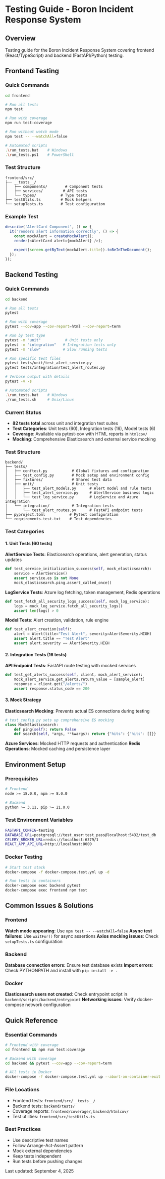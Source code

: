 # Testing Guide - Boron Incident Response System

## Overview
Testing guide for the Boron Incident Response System covering frontend (React/TypeScript) and backend (FastAPI/Python) testing.

## Frontend Testing

### Quick Commands
```bash
cd frontend

# Run all tests
npm test

# Run with coverage
npm run test:coverage

# Run without watch mode
npm test -- --watchAll=false

# Automated scripts
.\run_tests.bat    # Windows
.\run_tests.ps1    # PowerShell
```

### Test Structure
```
frontend/src/
├── __tests__/
│   ├── components/        # Component tests
│   ├── services/         # API tests
│   └── types/           # Type tests
├── testUtils.ts         # Mock helpers
└── setupTests.ts        # Test configuration
```

### Example Test
```typescript
describe('AlertCard Component', () => {
  it('renders alert information correctly', () => {
    const mockAlert = createMockAlert();
    render(<AlertCard alert={mockAlert} />);
    
    expect(screen.getByText(mockAlert.title)).toBeInTheDocument();
  });
});
```

## Backend Testing

### Quick Commands
```bash
cd backend

# Run all tests
pytest

# Run with coverage
pytest --cov=app --cov-report=html --cov-report=term

# Run by test type
pytest -m "unit"           # Unit tests only
pytest -m "integration"   # Integration tests only
pytest -m "slow"          # Slow running tests

# Run specific test files
pytest tests/unit/test_alert_service.py
pytest tests/integration/test_alert_routes.py

# Verbose output with details
pytest -v -s

# Automated scripts
.\run_tests.bat    # Windows
./run_tests.sh     # Unix/Linux
```

### Current Status
- **82 tests total** across unit and integration test suites
- **Test Categories**: Unit tests (60), Integration tests (16), Model tests (6)
- **Coverage**: Available via pytest-cov with HTML reports in `htmlcov/`
- **Mocking**: Comprehensive Elasticsearch and external service mocking

### Test Structure
```
backend/
├── tests/
│   ├── conftest.py           # Global fixtures and configuration
│   ├── test_config.py        # Mock setup and environment config
│   ├── fixtures/             # Shared test data
│   ├── unit/                 # Unit tests
│   │   ├── test_alert_models.py      # Alert model and rule tests
│   │   ├── test_alert_service.py     # AlertService business logic
│   │   └── test_log_service.py       # LogService and Azure integration
│   └── integration/          # Integration tests
│       └── test_alert_routes.py      # FastAPI endpoint tests
├── pyproject.toml           # Pytest configuration
└── requirements-test.txt    # Test dependencies
```

### Test Categories

#### 1. Unit Tests (60 tests)
**AlertService Tests**: Elasticsearch operations, alert generation, status updates
```python
def test_service_initialization_success(self, mock_elasticsearch):
    service = AlertService()
    assert service.es is not None
    mock_elasticsearch.ping.assert_called_once()
```

**LogService Tests**: Azure log fetching, token management, Redis operations
```python  
def test_fetch_all_security_logs_success(self, mock_log_service):
    logs = mock_log_service.fetch_all_security_logs()
    assert len(logs) > 0
```

**Model Tests**: Alert creation, validation, rule engine
```python
def test_alert_creation(self):
    alert = Alert(title="Test Alert", severity=AlertSeverity.HIGH)
    assert alert.title == "Test Alert"
    assert alert.severity == AlertSeverity.HIGH
```

#### 2. Integration Tests (16 tests)
**API Endpoint Tests**: FastAPI route testing with mocked services
```python
def test_get_alerts_success(self, client, mock_alert_service):
    mock_alert_service.get_alerts.return_value = [sample_alert]
    response = client.get("/alerts/")
    assert response.status_code == 200
```

#### 3. Mock Strategy
**Elasticsearch Mocking**: Prevents actual ES connections during testing
```python
# test_config.py sets up comprehensive ES mocking
class MockElasticsearch:
    def ping(self): return False
    def search(self, *args, **kwargs): return {"hits": {"hits": []}}
```

**Azure Services**: Mocked HTTP requests and authentication
**Redis Operations**: Mocked caching and persistence layer

## Environment Setup

### Prerequisites
```bash
# Frontend
node >= 18.0.0, npm >= 8.0.0

# Backend  
python >= 3.11, pip >= 21.0.0
```

### Test Environment Variables
```bash
FASTAPI_CONFIG=testing
DATABASE_URL=postgresql://test_user:test_pass@localhost:5432/test_db
CELERY_BROKER_URL=redis://localhost:6379/1
REACT_APP_API_URL=http://localhost:8000
```

### Docker Testing
```bash
# Start test stack
docker-compose -f docker-compose.test.yml up -d

# Run tests in containers
docker-compose exec backend pytest
docker-compose exec frontend npm test
```

## Common Issues & Solutions

### Frontend
**Watch mode appearing**: Use `npm test -- --watchAll=false`
**Async test failures**: Use `waitFor()` for async assertions
**Axios mocking issues**: Check `setupTests.ts` configuration

### Backend
**Database connection errors**: Ensure test database exists
**Import errors**: Check PYTHONPATH and install with `pip install -e .`

### Docker
**Elasticsearch users not created**: Check entrypoint script in `backend/scripts/backend/entrypoint`
**Networking issues**: Verify docker-compose network configuration

## Quick Reference

### Essential Commands
```bash
# Frontend with coverage
cd frontend && npm run test:coverage

# Backend with coverage  
cd backend && pytest --cov=app --cov-report=term

# All tests in Docker
docker-compose -f docker-compose.test.yml up --abort-on-container-exit
```

### File Locations
- Frontend tests: `frontend/src/__tests__/`
- Backend tests: `backend/tests/`
- Coverage reports: `frontend/coverage/`, `backend/htmlcov/`
- Test utilities: `frontend/src/testUtils.ts`

### Best Practices
- Use descriptive test names
- Follow Arrange-Act-Assert pattern
- Mock external dependencies
- Keep tests independent
- Run tests before pushing changes

Last updated: September 4, 2025

